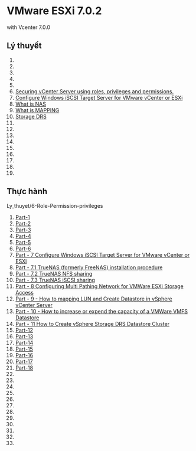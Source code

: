 # VMware ESXi 7.0.2 
with Vcenter 7.0.0

## Lý thuyết
1. [](/Docs/.md)
1. [](/Docs/)
1. [](/Docs/.md)
1. [](/Docs/.md)
1. [](/Docs/)
1. [Securing vCenter Server using roles, privileges and permissions. ](/Docs/Role-Permission-privileges.md)
1. [Configure Windows iSCSI Target Server for VMware vCenter or ESXi ](Docs/Windows-iSCSI.md)
1. [What is NAS ](/Docs/NAS.md)
1. [What is MAPPING](/Docs/mapping-in-networking.md)
1. [Storage DRS](/Docs/Storage-DRS-vmware.md)
1. [ ](/Docs/VMwareDistributedSwitch.md)
1. [ ](/Docs/.md)
1. [ ](/Docs/.md)
1. [ ](/Docs/.md)
1. [ ](/Docs/.md)
1. [ ](/Docs/.md)
1. [ ](/Docs/.md)
1. [ ](/Docs/.md)
1. [ ](/Docs/.md)
## Thực hành
Ly_thuyet/6-Role-Permission-privileges
1. [Part-1 ](/Thuchanh/.md)
1. [Part-2 ](/Thuchanh/.md)
1. [Part-3 ](/Thuchanh/.md)
1. [Part-4 ](/Thuchanh/.md)
1. [Part-5 ](/Thuchanh/.md)
1. [Part-6 ](/Thuchanh/.md)
1. [Part - 7 Configure Windows iSCSI Target Server for VMware vCenter or ESXi ](/Thuchanh/7-Windows-iSCSI.md)
1. [Part - 7.1 TrueNAS (formerly FreeNAS) installation procedure ](/Thuchanh/7.1-TrueNAS.md)
1. [Part - 7.2 TrueNAS NFS sharing](/Thuchanh/7.2-TrueNAS-NFS.md)
1. [Part - 7.3 TrueNAS iSCSI sharing](/Thuchanh/7.3-TrueNAS-iSCSI.md)
1. [Part - 8 Configuring Multi Pathing Network for VMWare ESXi Storage Access](/Thuchanh/8.Multi-Pathing-Network.md)
1. [Part - 9 - How to mapping LUN and Create Datastore in vSphere vCenter Server ](/Thuchanh/9.Mapping-LUN-and-Create-Datastore.md)
1. [Part - 10 - How to increase or expend the capacity of a VMWare VMFS Datastore](/Thuchanh/10.How-to-increase-or-expend-the-capacity-of-a-VMWare-VMFS-Datastore.md)
1. [Part - 11 How to Create vSphere Storage DRS Datastore Cluster](/Thuchanh/11.How-to-Create-vSphere-Storage-DRS-Datastore-Cluster.md)
1. [Part-12 ](/Thuchanh/12.How-to-Create-and-Deploy-VMware-Distributed-Switch.md)
1. [Part-13 ](/Thuchanh/)
1. [Part-14 ](/Thuchanh/)
1. [Part-15 ](/Thuchanh/)
1. [Part-16 ](/Thuchanh/)
1. [Part-17 ](/Thuchanh/)
1. [Part-18 ](/Thuchanh/)
1. [](/Thuchanh/)
1. [](/Thuchanh/)
1. [](/Thuchanh/)
1. [](/Thuchanh/)
1. [](/Thuchanh/)
1. [](/Thuchanh/)
1. [](/Thuchanh/)
1. [](/Thuchanh/)
1. [](/Thuchanh/)
1. [](/Thuchanh/)
1. [](/Thuchanh/)
1. [](/Thuchanh/)